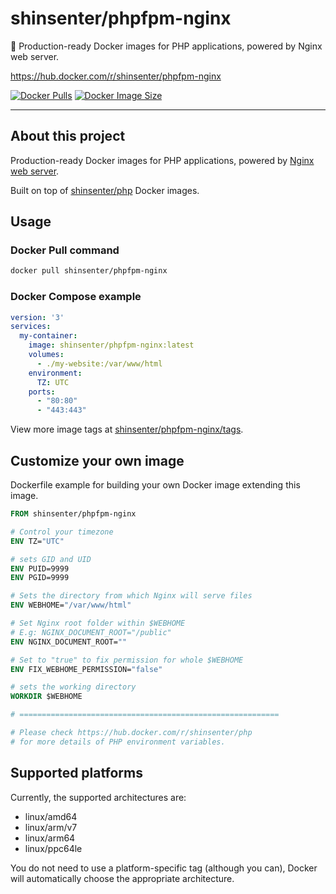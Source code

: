 # shinsenter/phpfpm-nginx

🧭 Production-ready Docker images for PHP applications, powered by Nginx web server.

https://hub.docker.com/r/shinsenter/phpfpm-nginx

[![Docker Pulls](https://img.shields.io/docker/pulls/shinsenter/phpfpm-nginx)](https://hub.docker.com/r/shinsenter/phpfpm-nginx) [![Docker Image Size](https://img.shields.io/docker/image-size/shinsenter/phpfpm-nginx/latest?label=shinsenter%2Fphpfpm-nginx)](https://hub.docker.com/r/shinsenter/phpfpm-nginx/tags)

* * *

## About this project

Production-ready Docker images for PHP applications, powered by [Nginx web server](https://nginx.org/).

Built on top of [shinsenter/php](https://hub.docker.com/r/shinsenter/php) Docker images.

## Usage

### Docker Pull command

```bash
docker pull shinsenter/phpfpm-nginx
```

### Docker Compose example

```yml
version: '3'
services:
  my-container:
    image: shinsenter/phpfpm-nginx:latest
    volumes:
      - ./my-website:/var/www/html
    environment:
      TZ: UTC
    ports:
      - "80:80"
      - "443:443"
```

View more image tags at [shinsenter/phpfpm-nginx/tags](https://hub.docker.com/r/shinsenter/phpfpm-nginx/tags).

## Customize your own image

Dockerfile example for building your own Docker image extending this image.

```Dockerfile
FROM shinsenter/phpfpm-nginx

# Control your timezone
ENV TZ="UTC"

# sets GID and UID
ENV PUID=9999
ENV PGID=9999

# Sets the directory from which Nginx will serve files
ENV WEBHOME="/var/www/html"

# Set Nginx root folder within $WEBHOME
# E.g: NGINX_DOCUMENT_ROOT="/public"
ENV NGINX_DOCUMENT_ROOT=""

# Set to "true" to fix permission for whole $WEBHOME
ENV FIX_WEBHOME_PERMISSION="false"

# sets the working directory
WORKDIR $WEBHOME

# ==========================================================

# Please check https://hub.docker.com/r/shinsenter/php
# for more details of PHP environment variables.
```

## Supported platforms

Currently, the supported architectures are:

- linux/amd64
- linux/arm/v7
- linux/arm64
- linux/ppc64le

You do not need to use a platform-specific tag (although you can), Docker will automatically choose the appropriate architecture.